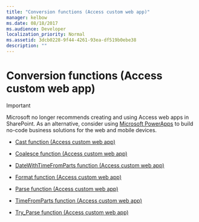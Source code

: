 ```yaml
---
title: "Conversion functions (Access custom web app)" 
manager: kelbow
ms.date: 08/18/2017
ms.audience: Developer
localization_priority: Normal
ms.assetid: 3dcb0228-9f44-4261-93ea-df519b0ebe38
description: ""
---
```


# Conversion functions (Access custom web app)

> [!IMPORTANT]
> Microsoft no longer recommends creating and using Access web apps in SharePoint. As an alternative, consider using [Microsoft PowerApps](https://powerapps.microsoft.com/en-us/) to build no-code business solutions for the web and mobile devices. 

- [Cast function (Access custom web app)](cast-function-access-custom-web-app.md)
    
- [Coalesce function (Access custom web app)](coalesce-function-access-custom-web-app.md)
    
- [DateWithTimeFromParts function (Access custom web app)](datewithtimefromparts-function-access-custom-web-app.md)
    
- [Format function (Access custom web app)](format-function-access-custom-web-app.md)
    
- [Parse function (Access custom web app)](parse-function-access-custom-web-app.md)
    
- [TimeFromParts function (Access custom web app)](timefromparts-functionaccess-custom-web-app.md)
    
- [Try_Parse function (Access custom web app)](try_parse-function-access-custom-web-app.md)
    

